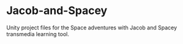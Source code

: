 # Jacob-and-Spacey
Unity project files for the Space adventures with Jacob and Spacey transmedia learning tool.
